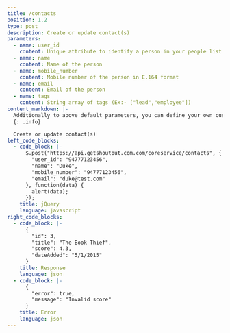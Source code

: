 ```yaml
---
title: /contacts
position: 1.2
type: post
description: Create or update contact(s)
parameters:
  - name: user_id
    content: Unique attribute to identify a person in your people list (Ex:- Mobile Number, Email or System Generated User ID)
  - name: name
    content: Name of the person
  - name: mobile_number
    content: Mobile number of the person in E.164 format
  - name: email
    content: Email of the person
  - name: tags
    content: String array of tags (Ex:- ["lead","employee"])
content_markdown: |-
  Additionally to above default parameters, you can define your own custom parameters
  {: .info}

  Create or update contact(s)
left_code_blocks:
  - code_block: |-
      $.post("https://api.getshoutout.com.com/coreservice/contacts", {
        "user_id": "94777123456",
        "name": "Duke",
        "mobile_number": "94777123456",
        "email": "duke@test.com"
      }, function(data) {
        alert(data);
      });
    title: jQuery
    language: javascript
right_code_blocks:
  - code_block: |-
      {
        "id": 3,
        "title": "The Book Thief",
        "score": 4.3,
        "dateAdded": "5/1/2015"
      }
    title: Response
    language: json
  - code_block: |-
      {
        "error": true,
        "message": "Invalid score"
      }
    title: Error
    language: json
---
```



